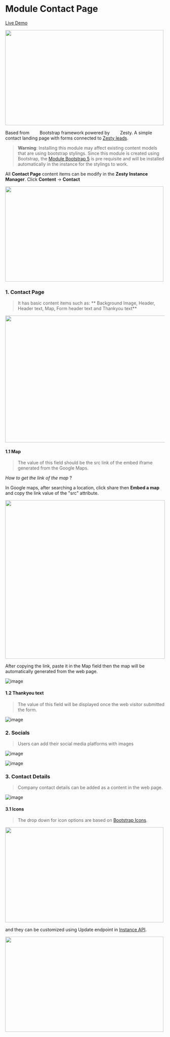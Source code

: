 # Module Contact Page

[Live Demo](https://modulecontactustest.zesty.dev/contact/)

<img src="https://user-images.githubusercontent.com/55866499/220279502-d54c3cc7-2a54-4f55-a37c-31f05a41299f.png" height="300" width="500" >

Based from <img src="https://user-images.githubusercontent.com/55866499/217280250-1392ec17-2d71-4f8b-ae17-6a782a992b43.png" style="margin-left:10px" width="15" height="15" alr="Zesty Logo"> Bootstrap framework powered by <img src="https://brand.zesty.io/zesty-io-logo.svg" style="margin-left:10px" width="15" height="15" alr="Zesty Logo"> Zesty. A simple contact landing page with forms connected to [Zesty leads](https://zesty.org/tools/guides/how-to-create-a-lead-form).

> **Warning**: Installing this module may affect existing content models that are using bootstrap stylings. Since this module is created using Bootstrap, the [Module Bootstrap 5](https://github.com/zesty-io/module-bootstrap5) is pre requisite and will be installed automatically in the instance for the stylings to work.

All **Contact Page** content items can be modify in the **Zesty Instance Manager**. Click **Content** -> **Contact**

<img src="https://user-images.githubusercontent.com/55866499/220284526-ee3eedd7-c40f-4b2e-ba94-9d48d54e0231.png" height="300" width="500" >


### 1. Contact Page
> It has basic content items such as: ** Background Image, Header, Header text, Map, Form header text and Thankyou text**

<img src="https://user-images.githubusercontent.com/55866499/220285254-dfeaab47-5518-46a4-b78a-03a6f92706eb.png" height="400" width="800" >

#### 1.1 Map
> The value of this field should be the src link of the embed iframe generated from the Google Maps.
  
   _How to get the link of the map_ ?
   
   In Google maps, after searching a location, click share then **Embed a map** and copy the link value of the "src" attribute.
   
   <img src="https://user-images.githubusercontent.com/55866499/220337577-ccf60654-acec-4318-8fb3-74a35659b67b.png" height="500" width="100%" >
   
   After copying the link, paste it in the Map field then the map will be automatically generated from the web page.
   
   ![image](https://user-images.githubusercontent.com/55866499/220340917-7a1d7d4e-37e6-41e3-bb12-15a9e5878609.png)

#### 1.2 Thankyou text
> The value of this field will be displayed once the web visitor submitted the form.

![image](https://user-images.githubusercontent.com/55866499/220342945-e6fce7a8-dfff-4d14-813b-ef04b14f2b2c.png)


### 2. Socials
> Users can add their social media platforms with images

![image](https://user-images.githubusercontent.com/55866499/220344619-993857ce-4463-42de-ac26-8d23d63f0d09.png)

![image](https://user-images.githubusercontent.com/55866499/220345303-b0143139-2d34-4e4d-a271-8df513794575.png)


### 3. Contact Details
> Company contact details can be added as a content in the web page.


![image](https://user-images.githubusercontent.com/55866499/220347747-49247f28-caa7-4362-a852-f403fa8528dd.png)


#### 3.1 Icons
> The drop down for icon options are based on [Bootstrap Icons](https://icons.getbootstrap.com/). 

<img src="https://user-images.githubusercontent.com/55866499/220351383-e4369907-8b98-4465-8229-45dc5828d5f6.png" height="300" width="500" >

and they can be customized using Update endpoint in [Instance API](https://instances-api.zesty.org/#94a7161f-7e07-496a-87d8-1ac3a5b0475f).

<img src="https://user-images.githubusercontent.com/55866499/220356007-a9ecabe0-8382-46b3-b181-ecafe855273f.png" height="300" width="500" >






